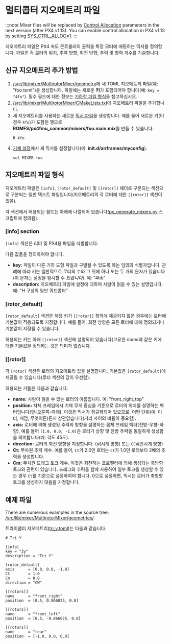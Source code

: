 # 멀티콥터 지오메트리 파일

:::note
Mixer files will be replaced by [Control Allocation](../concept/control_allocation.md) parameters in the next version (after PX4 v1.13). You can enable control allocation in PX4 v1.13 by setting [SYS_CTRL_ALLOC=1](../advanced_config/parameter_reference.md#SYS_CTRL_ALLOC).
:::

지오메트리 파일은 PX4 속도 콘트롤러의 출력을 특정 모터에 매핑하는 믹서를 정의합니다. 파일은 각 로터의 위치, 추력 방향, 회전 방향, 추력 및 항력 계수를 기술합니다.

## 신규 지오메트리 추가 방법

1. [/src/lib/mixer/MultirotorMixer/geometry](https://github.com/PX4/PX4-Autopilot/tree/master/src/lib/mixer/MultirotorMixer/geometries)에 새 TOML 지오메트리 파일(예: "foo.toml")을 생성합니다. 파일에는 새로운 **키**가 포함되어야 합니다(예: `key = "4fo"`). 필수 필드에 대한 정보는 [기하학 파일 형식](#geometry-file-format)을 참고하십시오.
1. [/src/lib/mixer/MultirotorMixer/CMakeLists.txt](https://github.com/PX4/PX4-Autopilot/blob/master/src/lib/mixer/MultirotorMixer/CMakeLists.txt)에 지오메트리 파일을 추가합니다.
1. 새 지오메트리를 사용하는 새로운 [믹서 파일](../concept/mixing.md)을 생성합니다. 예를 들어 새로운 키(이 경우 `4fo`)가 포함된 행으로 **ROMFS/px4fmu_common/mixers/foo.main.mix**를 만들 수 있습니다.
   ```
   R 4fo
   ```
1. [기체 설정](../dev_airframes/adding_a_new_frame.md#add-new-airframe-to-qgroundcontrol)에서 새 믹서를 설정합니다(예: **init.d/airframes/myconfig**).
   ```
   set MIXER foo
   ```

## 지오메트리 파일 형식

지오메트리 파일은 `[info]`, `[rotor_default]` 및 `[[rotor]]` 헤더로 구분되는 섹션으로 구분되는 일반 텍스트 파일입니다(지오메트리의 각 로터에 대한 `[[rotor]]` 섹션이 있음).

각 섹션에서 허용되는 필드는 아래에 나열되어 있습니다([px_generate_mixers.py](https://github.com/PX4/PX4-Autopilot/blob/master/src/lib/mixer/MultirotorMixer/geometries/tools/px_generate_mixers.py) 스크립트에 정의됨).


### [info] section

`[info]` 섹션은 리더 및 PX4용 파일을 식별합니다.

다음 값들을 정의하여야 합니다.
- **key:** 파일이 다른 기하 도형 파일과 구별될 수 있도록 하는 임의의 식별자입니다. 관례에 따라 키는 일반적으로 로터의 수와 그 뒤에 하나 또는 두 개의 문자가 있습니다(이 문자는 설정을 암시할 수 _있습니다_). 예: "4hb"
- **description:** 지오메트리 파일에 설정에 대하여 사람이 읽을 수 있는 설명입니다. 예: "H 구성의 일반 쿼드콥터"



### [rotor_default]

`[rotor_default]` 섹션은 해당 키가 `[[rotor]]` 정의에 제공되지 않은 경우에는 로터에 기본값이 적용되도록 지정합니다. 예를 들어, 회전 방향은 모든 로터에 대해 정의되거나 기본값이 지정될 수 있습니다.

허용되는 키는 아래 `[[rotor]]` 섹션에 설명되어 있습니다(고유한 *name*과 같은 키에 대한 기본값을 정의하는 것은 의미가 없습니다.

### [[rotor]]

각 `[rotor]` 섹션은 로터의 지오메트리 값을 설명합니다. 기본값은 `[rotor_default]`에 제공될 수 있습니다(로터 섹션의 값이 우선함).

허용되는 키들은 다음과 같습니다.
- **name:** 사람이 읽을 수 있는 로터의 이름입니다. 예: "front_right_top"
- **position:** 차체 프레임에서 기체 무게 중심을 기준으로 로터의 위치를 설명하는 벡터입니다(앞-오른쪽-아래). 이것은 믹서가 정규화되어 있으므로, 어떤 단위(예: 미터, 패덤, 무엇이든)든지 상관없습니다(거리 사이의 비율이 중요함).
- **axis:** 로터에 의해 생성된 추력의 방향을 설명하는 몸체 프레임 벡터(전방-우향-하향). 예를 들어 `[1.0, 0.0, -1.0]`은 로터가 상향 및 전방 추력을 동일하게 생성함을 의미합니다(예: 각도 45도).
- **direction:** 로터의 회전 방향을 지정합니다. `CW`(시계 방향) 또는 `CCW`(반시계 방향)
- **Ct:** 무차원 추력 계수. 예를 들어, `Ct`가 2.0인 로터는 `Ct`가 1.0인 로터보다 2배의 추력을 생성합니다.
- **Cm:** 무차원 드래그 토크 계수. 이것은 회전하는 프로펠러에 의해 생성되는 축방향 토크와 관련이 있습니다. 드래그와 추력을 함께 사용하여 일부 토크를 생성할 수 있는 경우 `Ct`를 기준으로 설정하여야 합니다. 0으로 설정하면, 믹서는 로터가 축방향 토크를 생성하지 않음을 가정합니다.


## 예제 파일

There are numerous examples in the source tree: [/src/lib/mixer/MultirotorMixer/geometries/](https://github.com/PX4/PX4-Autopilot/blob/main/src/lib/mixer/MultirotorMixer/geometries/).

트라이콥터 지오메트리([tri_y.toml](https://github.com/PX4/PX4-Autopilot/blob/master/src/lib/mixer/MultirotorMixer/geometries/tri_y.toml))는 다음과 같습니다.

```
# Tri Y

[info]
key = "3y"
description = "Tri Y"

[rotor_default]
axis      = [0.0, 0.0, -1.0]
Ct        = 1.0
Cm        = 0.0
direction = "CW"

[[rotors]]
name      = "front_right"
position  = [0.5, 0.866025, 0.0]

[[rotors]]
name      = "front_left"
position  = [0.5, -0.866025, 0.0]

[[rotors]]
name      = "rear"
position  = [-1.0, 0.0, 0.0]
```

